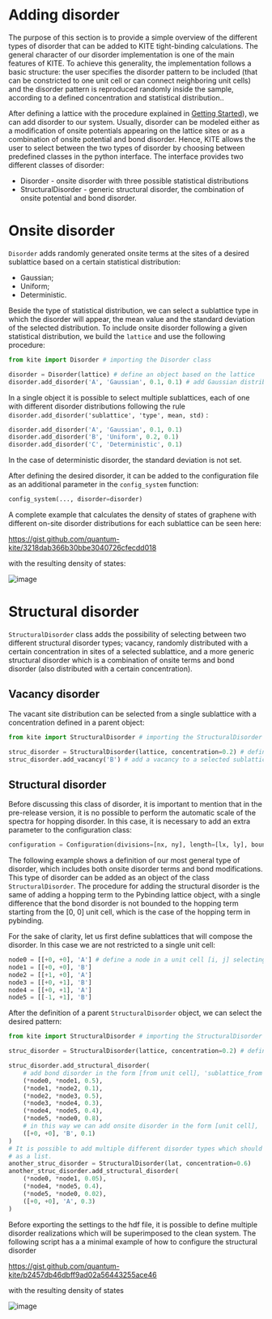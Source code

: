 # Adding disorder

The purpose of this section is to provide a simple overview of the different types of disorder that can be added to KITE tight-binding calculations. The general character of our disorder implementation is one of the main features of KITE.  To achieve this generality, the implementation follows a basic structure: the user specifies the disorder pattern to be included (that can be constricted to one unit cell or can connect neighboring unit cells)  and the disorder pattern is reproduced randomly inside the sample, according to a defined concentration and statistical distribution..

After defining a lattice with the procedure explained in [Getting Started](https://quantum-kite.com/category/getting-started/)), we can add disorder to our system.
Usually, disorder can be modeled either as a modification of onsite potentials appearing on the lattice sites or as a combination of onsite potential and bond disorder. Hence, KITE allows the user to select between the two types of disorder by choosing between predefined classes in the python interface. The interface provides two different classes of disorder:
 * Disorder - onsite disorder with three possible statistical distributions
 * StructuralDisorder - generic structural disorder, the combination of onsite potential and bond disorder.

# Onsite disorder

```Disorder```  adds randomly generated onsite terms at the sites of a desired sublattice based on a certain statistical distribution:

* Gaussian;
* Uniform;
* Deterministic.

Beside the type of statistical distribution, we can select a sublattice type in which the disorder will appear, the mean value and the standard deviation of the selected distribution. To include onsite disorder following a given statistical distribution, we build the ```lattice``` and  use the following procedure:
```python
from kite import Disorder # importing the Disorder class

disorder = Disorder(lattice) # define an object based on the lattice
disorder.add_disorder('A', 'Gaussian', 0.1, 0.1) # add Gaussian distributed disorder at all sites of a selected sublattice
```
In a single object it is possible to select multiple sublattices, each of one with different disorder distributions following the rule `disorder.add_disorder('sublattice', 'type', mean, std)` :

```python
disorder.add_disorder('A', 'Gaussian', 0.1, 0.1)
disorder.add_disorder('B', 'Uniform', 0.2, 0.1)
disorder.add_disorder('C', 'Deterministic', 0.1)
```
In the case of deterministic disorder, the standard deviation is not set. 

After defining the desired disorder, it can be added to the configuration file as an additional parameter in the ```config_system``` function:

```python
config_system(..., disorder=disorder)
```
A complete example that calculates the density of states of graphene with different on-site disorder distributions for each sublattice can be seen here:

https://gist.github.com/quantum-kite/3218dab366b30bbe3040726cfecdd018

with the resulting density of states:

![image](https://user-images.githubusercontent.com/39924384/40952018-074082ca-6850-11e8-9510-b10bfd5efccb.png)

# Structural disorder
```StructuralDisorder``` class adds the possibility of selecting between two different structural disorder types; vacancy, randomly distributed with a certain concentration in sites of a selected sublattice, and a more generic structural disorder which is a combination of onsite terms and bond disorder (also distributed with a certain concentration).

## Vacancy disorder
The vacant site distribution can be selected from a single sublattice with a concentration defined in a parent object:
```python
from kite import StructuralDisorder # importing the StructuralDisorder class

struc_disorder = StructuralDisorder(lattice, concentration=0.2) # define an object based on the lattice with a certain concentration
struc_disorder.add_vacancy('B') # add a vacancy to a selected sublattice with previously chosen concentration

```

## Structural disorder

Before discussing this class of disorder, it is important to mention that in the pre-release version, it is no possible to perform the automatic scale of the spectra for hopping disorder. In this case, it is necessary to add an extra parameter to the configuration class:

```python
configuration = Configuration(divisions=[nx, ny], length=[lx, ly], boundaries=[True, True],is_complex=False, precision=1,spectrum_range=[-10, 10])
```


The following example shows a definition of our most general type of disorder, which includes both onsite disorder terms and bond modifications. This type of disorder can be added as an object of the class ```StructuralDisorder```. The procedure for adding the structural disorder is the same of adding a hopping term to the Pybinding lattice object, with a single difference that the bond disorder is not bounded to the hopping term starting from the [0, 0] unit cell, which is the case of the hopping term in pybinding.

For the sake of clarity, let us first define sublattices that will compose the disorder. In this case we are not restricted to a single unit cell:
```python
node0 = [[+0, +0], 'A'] # define a node in a unit cell [i, j] selecting a single sublattice
node1 = [[+0, +0], 'B']
node2 = [[+1, +0], 'A']
node3 = [[+0, +1], 'B']
node4 = [[+0, +1], 'A']
node5 = [[-1, +1], 'B']
```

After the definition of a parent ```StructuralDisorder``` object, we can select the desired pattern:
```python
from kite import StructuralDisorder # importing the StructuralDisorder class

struc_disorder = StructuralDisorder(lattice, concentration=0.2) # define an object based on the lattice with a certain concentration

struc_disorder.add_structural_disorder(
    # add bond disorder in the form [from unit cell], 'sublattice_from', [to_unit_cell], 'sublattice_to', value:
    (*node0, *node1, 0.5),
    (*node1, *node2, 0.1),
    (*node2, *node3, 0.5),
    (*node3, *node4, 0.3),
    (*node4, *node5, 0.4),
    (*node5, *node0, 0.8),
    # in this way we can add onsite disorder in the form [unit cell], 'sublattice', value
    ([+0, +0], 'B', 0.1)
)
# It is possible to add multiple different disorder types which should be forwarded to the config_system function
# as a list.
another_struc_disorder = StructuralDisorder(lat, concentration=0.6)
another_struc_disorder.add_structural_disorder(
    (*node0, *node1, 0.05),
    (*node4, *node5, 0.4),
    (*node5, *node0, 0.02),
    ([+0, +0], 'A', 0.3)
)
```
Before exporting the settings to the hdf file, it is possible to define multiple disorder realizations which will be superimposed to the clean system.
The following script has a a minimal example of how to configure the structural disorder 

https://gist.github.com/quantum-kite/b2457db46dbff9ad02a56443255ace46

with the resulting density of states 

![image](https://user-images.githubusercontent.com/39924384/40953908-5582c346-6858-11e8-80ed-3e86cbf6f299.png)

